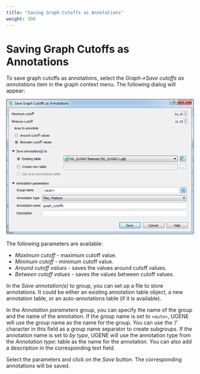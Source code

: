 ```yaml
---
title: "Saving Graph Cutoffs as Annotations"
weight: 300
---
```


# Saving Graph Cutoffs as Annotations

To save graph cutoffs as annotations, select the _Graph->Save cutoffs as annotations_ item in the graph context menu. The following dialog will appear:

![](/images/65929579/65929580.png)

The following parameters are available:

- _Maximum cutoff_ - maximum cutoff value.
- _Minimum cutoff_ - minimum cutoff value.
- _Around cutoff values_ - saves the values around cutoff values.
- _Between cutoff values_ - saves the values between cutoff values.

In the _Save annotation(s) to_ group, you can set up a file to store annotations. It could be either an existing annotation table object, a new annotation table, or an auto-annotations table (if it is available).

In the _Annotation parameters_ group, you can specify the name of the group and the name of the annotation. If the group name is set to `<auto>`, UGENE will use the group name as the name for the group. You can use the ‘/’ character in this field as a group name separator to create subgroups. If the annotation name is set to _by type_, UGENE will use the annotation type from the _Annotation type:_ table as the name for the annotation. You can also add a description in the corresponding text field.

Select the parameters and click on the _Save_ button. The corresponding annotations will be saved.